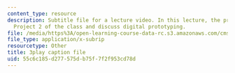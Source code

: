 ```yaml
---
content_type: resource
description: Subtitle file for a lecture video. In this lecture, the professors introduce
  Project 2 of the class and discuss digital prototyping.
file: /media/https%3A/open-learning-course-data-rc.s3.amazonaws.com/cms-611j-creating-video-games-fall-2014/55c6c185d277575db75f7f2f953cd78d_dE-QgdrtzHw.vtt
file_type: application/x-subrip
resourcetype: Other
title: 3play caption file
uid: 55c6c185-d277-575d-b75f-7f2f953cd78d
---
```

